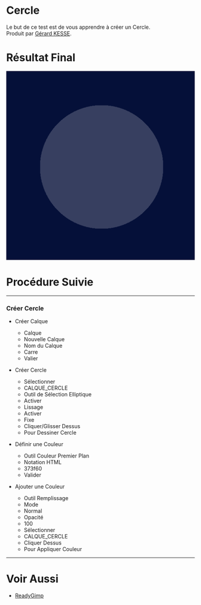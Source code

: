 # Cercle 

Le but de ce test est de vous apprendre à créer un Cercle.  
Produit par 
[Gérard KESSE](https://github.com/gkesse/ "https://github.com/gkesse").

# Résultat Final

![Cercle.png](https://raw.githubusercontent.com/gkesse/ReadyGimp/master/Forme_Geometrique/Cercle.png)

# Procédure Suivie
---
### Créer Cercle

* Créer Calque
    * Calque
    * Nouvelle Calque
    * Nom du Calque
    * Carre
    * Valier

* Créer Cercle
    * Sélectionner
    * CALQUE_CERCLE
    * Outil de Sélection Elliptique
    * Activer
    * Lissage
    * Activer
    * Fixe
    * Cliquer/Glisser Dessus
    * Pour Dessiner Cercle

* Définir une Couleur
    * Outil Couleur Premier Plan
    * Notation HTML
    * 373f60
    * Valider

* Ajouter une Couleur
    * Outil Remplissage
    * Mode
    * Normal
    * Opacité
    * 100
    * Sélectionner
    * CALQUE_CERCLE
    * Cliquer Dessus
    * Pour Appliquer Couleur
---
# Voir Aussi

* [ReadyGimp](https://github.com/gkesse/ReadyGimp/#apprendre-la-synthèse-dimages-avec-gimp "ReadyGimp")
